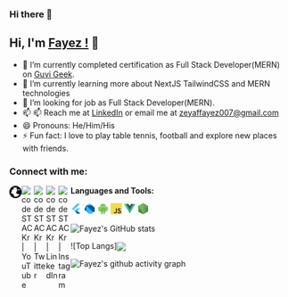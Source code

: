 ### Hi there 👋

<!--
**Fayez-fyz/Fayez-fyz** is a ✨ _special_ ✨ repository because its `README.md` (this file) appears on your GitHub profile.

Here are some ideas to get you started:

- 🔭 I’m currently working on ...
- 🌱 I’m currently learning ...
- 👯 I’m looking to collaborate on ...
- 🤔 I’m looking for help with ...
- 💬 Ask me about ...
- 📫 How to reach me: ...
- 😄 Pronouns: ...
- ⚡ Fun fact: ...
-->

## Hi, I'm [Fayez !](https://fayez-portfolio.netlify.app/) 👋

- 🔭 I’m currently completed certification as Full Stack Developer(MERN) on [Guvi Geek](https://www.guvi.in/).
- 🌱 I’m currently learning more about NextJS TailwindCSS and MERN technologies
- 👯  I’m looking for job as Full Stack Developer(MERN).
- 📫 📫 Reach me at [LinkedIn](https://www.linkedin.com/in/fayez-b-316684203/) or email me at [zeyaffayez007@gmail.com](zeyaffayez007@gmail.com)
- 😄 Pronouns: He/Him/His
- ⚡ Fun fact: I love to play table tennis, football and explore new places with friends. 

### Connect with me:

<img align="left" alt="codeSTACKr.com" width="22px" src="https://raw.githubusercontent.com/iconic/open-iconic/master/svg/globe.svg" />
<img align="left" alt="codeSTACKr | YouTube" width="22px" src="https://cdn.jsdelivr.net/npm/simple-icons@v3/icons/youtube.svg" />
<img align="left" alt="codeSTACKr | Twitter" width="22px" src="https://cdn.jsdelivr.net/npm/simple-icons@v3/icons/twitter.svg" />
<img align="left" alt="codeSTACKr | LinkedIn" width="22px" src="https://cdn.jsdelivr.net/npm/simple-icons@v3/icons/linkedin.svg" />
<img align="left" alt="codeSTACKr | Instagram" width="22px" src="https://cdn.jsdelivr.net/npm/simple-icons@v3/icons/instagram.svg" />


**Languages and Tools:**  

<code><img height="20" src="https://raw.githubusercontent.com/github/explore/80688e429a7d4ef2fca1e82350fe8e3517d3494d/topics/flutter/flutter.png"></code>
<code><img height="20" src="https://raw.githubusercontent.com/github/explore/80688e429a7d4ef2fca1e82350fe8e3517d3494d/topics/dart/dart.png"></code>
<code><img height="20" src="https://raw.githubusercontent.com/github/explore/80688e429a7d4ef2fca1e82350fe8e3517d3494d/topics/android/android.png"></code>
<code><img height="20" src="https://raw.githubusercontent.com/github/explore/80688e429a7d4ef2fca1e82350fe8e3517d3494d/topics/javascript/javascript.png"></code>
<code><img height="20" src="https://raw.githubusercontent.com/github/explore/80688e429a7d4ef2fca1e82350fe8e3517d3494d/topics/vue/vue.png"></code>
<code><img height="20" src="https://raw.githubusercontent.com/github/explore/80688e429a7d4ef2fca1e82350fe8e3517d3494d/topics/nodejs/nodejs.png"></code>    

![Fayez's GitHub stats](https://github-readme-stats.vercel.app/api?username=Fayez-fyz&show_icons=true&theme=radical)

![Top Langs]<a href="https://github.com/Fayez-fyz/github-readme-stats"><img align="center" src="https://github-readme-stats.vercel.app/api/top-langs/?username=Fayez-fyz&layout=compact&theme=radical&hide_border=true" /></a>

<!-- <p><img align="center" src="https://github-readme-streak-stats.herokuapp.com/?user=nero002&" alt="nero002" /></p> -->
![Fayez's github activity graph](https://activity-graph.herokuapp.com/graph?username=Fayez-fyz&theme=dracula)




